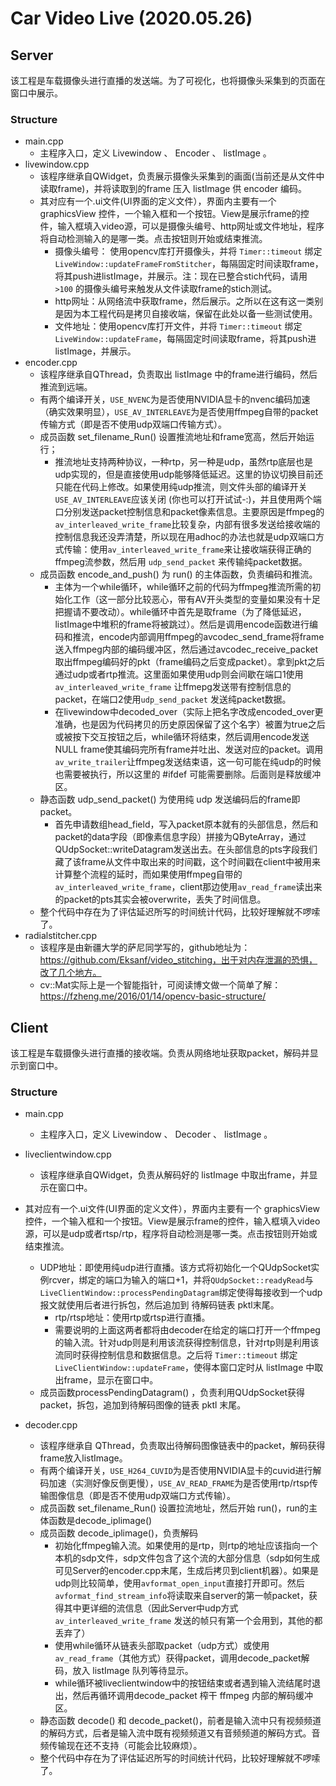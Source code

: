 # Car Video Live (2020.05.26)
## Server 

该工程是车载摄像头进行直播的发送端。为了可视化，也将摄像头采集到的页面在窗口中展示。

### Structure
* main.cpp
    - 主程序入口，定义 Livewindow 、 Encoder 、 listImage 。
* livewindow.cpp
    - 该程序继承自QWidget，负责展示摄像头采集到的画面(当前还是从文件中读取frame)，并将读取到的frame 压入 listImage 供 encoder 编码。
    - 其对应有一个.ui文件(UI界面的定义文件），界面内主要有一个 graphicsView 控件，一个输入框和一个按钮。View是展示frame的控件，输入框填入video源，可以是摄像头编号、http网址或文件地址，程序将自动检测输入的是哪一类。点击按钮则开始或结束推流。
        - 摄像头编号： 使用opencv库打开摄像头，并将 `Timer::timeout` 绑定 `LiveWindow::updateFrameFromStitcher`，每隔固定时间读取frame，将其push进listImage，并展示。注：现在已整合stich代码，请用 `>100` 的摄像头编号来触发从文件读取frame的stich测试。
        - http网址：从网络流中获取frame，然后展示。之所以在这有这一类别是因为本工程代码是拷贝自接收端，保留在此处以备一些测试使用。
        - 文件地址：使用opencv库打开文件，并将 `Timer::timeout` 绑定 `LiveWindow::updateFrame`，每隔固定时间读取frame，将其push进listImage，并展示。
* encoder.cpp
    * 该程序继承自QThread，负责取出 listImage 中的frame进行编码，然后推流到远端。
    * 有两个编译开关，`USE_NVENC`为是否使用NVIDIA显卡的nvenc编码加速（确实效果明显），`USE_AV_INTERLEAVE`为是否使用ffmpeg自带的packet传输方式（即是否不使用udp双端口传输方式）。
    * 成员函数 set_filename_Run() 设置推流地址和frame宽高，然后开始运行；
        * 推流地址支持两种协议，一种rtp，另一种是udp，虽然rtp底层也是udp实现的，但是直接使用udp能够降低延迟。这里的协议切换目前还只能在代码上修改。如果使用纯udp推流，则文件头部的编译开关`USE_AV_INTERLEAVE`应该关闭 (你也可以打开试试-:)，并且使用两个端口分别发送packet控制信息和packet像素信息。主要原因是ffmpeg的`av_interleaved_write_frame`比较复杂，内部有很多发送给接收端的控制信息我还没弄清楚，所以现在用adhoc的办法也就是udp双端口方式传输：使用`av_interleaved_write_frame`来让接收端获得正确的ffmpeg流参数，然后用 `udp_send_packet` 来传输纯packet数据。
    * 成员函数 encode_and_push() 为 run() 的主体函数，负责编码和推流。
        * 主体为一个while循环，while循环之前的代码为ffmpeg推流所需的初始化工作（这一部分比较恶心，带有AV开头类型的变量如果没有十足把握请不要改动）。while循环中首先是取frame（为了降低延迟，listImage中堆积的frame将被跳过）。然后是调用encode函数进行编码和推流，encode内部调用ffmpeg的avcodec_send_frame将frame送入ffmpeg内部的编码缓冲区，然后通过avcodec_receive_packet取出ffmpeg编码好的pkt（frame编码之后变成packet）。拿到pkt之后通过udp或者rtp推流。这里面如果使用udp则会间歇在端口1使用`av_interleaved_write_frame` 让ffmepg发送带有控制信息的packet，在端口2使用`udp_send_packet` 发送纯packet数据。
        * 在livewindow中decoded_over（实际上把名字改成encoded_over更准确，也是因为代码拷贝的历史原因保留了这个名字）被置为true之后或被按下交互按钮之后，while循环将结束，然后调用encode发送NULL frame使其编码完所有frame并吐出、发送对应的packet。调用`av_write_trailer`让ffmpeg发送结束语，这一句可能在纯udp的时候也需要被执行，所以这里的 #ifdef 可能需要删除。后面则是释放缓冲区。
    * 静态函数 udp_send_packet() 为使用纯 udp 发送编码后的frame即packet。
        * 首先申请数组head_field，写入packet原本就有的头部信息，然后和packet的data字段（即像素信息字段）拼接为QByteArray，通过QUdpSocket::writeDatagram发送出去。在头部信息的pts字段我们藏了该frame从文件中取出来的时间戳，这个时间戳在client中被用来计算整个流程的延时，而如果使用ffmpeg自带的`av_interleaved_write_frame`，client那边使用`av_read_frame`读出来的packet的pts其实会被overwrite，丢失了时间信息。
    * 整个代码中存在为了评估延迟所写的时间统计代码，比较好理解就不啰嗦了。
* radialstitcher.cpp
    * 该程序是由新疆大学的萨尼同学写的，github地址为：https://github.com/Eksanf/video_stitching，出于对内存泄漏的恐惧，改了几个地方。
    * cv::Mat实际上是一个智能指针，可阅读博文做一个简单了解：https://fzheng.me/2016/01/14/opencv-basic-structure/

## Client

该工程是车载摄像头进行直播的接收端。负责从网络地址获取packet，解码并显示到窗口中。

### Structure

- main.cpp
  - 主程序入口，定义 Livewindow 、 Decoder 、 listImage 。
- liveclientwindow.cpp

  - 该程序继承自QWidget，负责从解码好的 listImage 中取出frame，并显示在窗口中。
- 其对应有一个.ui文件(UI界面的定义文件），界面内主要有一个 graphicsView 控件，一个输入框和一个按钮。View是展示frame的控件，输入框填入video源，可以是udp或者rtsp/rtp，程序将自动检测是哪一类。点击按钮则开始或结束推流。
  
  - UDP地址：即使用纯udp进行直播。该方式将初始化一个QUdpSocket实例rcver，绑定的端口为输入的端口+1，并将`QUdpSocket::readyRead`与 `LiveClientWindow::processPendingDatagram`绑定使得每接收到一个udp报文就使用后者进行拆包，然后追加到 待解码链表 pktl末尾。
    - rtp/rtsp地址：使用rtp或rtsp进行直播。
    - 需要说明的上面这两者都将由decoder在给定的端口打开一个ffmpeg的输入流。针对udp则是利用该流获得控制信息，针对rtp则是利用该流同时获得控制信息和数据信息。之后将 `Timer::timeout` 绑定 `LiveClientWindow::updateFrame`，使得本窗口定时从 listImage 中取出frame，显示在窗口中。
  - 成员函数processPendingDatagram() ，负责利用QUdpSocket获得packet，拆包，追加到待解码图像的链表 pktl 末尾。
- decoder.cpp
  - 该程序继承自 QThread，负责取出待解码图像链表中的packet，解码获得frame放入listImage。
  - 有两个编译开关，`USE_H264_CUVID`为是否使用NVIDIA显卡的cuvid进行解码加速（实测好像反倒更慢），`USE_AV_READ_FRAME`为是否使用rtp/rtsp传输图像信息（即是否不使用udp双端口方式传输）。
  - 成员函数 set_filename_Run() 设置拉流地址，然后开始 run()，run的主体函数是decode_iplimage()
  - 成员函数 decode_iplimage()，负责解码
    - 初始化ffmpeg输入流。如果使用的是rtp，则rtp的地址应该指向一个本机的sdp文件，sdp文件包含了这个流的大部分信息（sdp如何生成可见Server的encoder.cpp末尾，生成后拷贝到client机器）。如果是udp则比较简单，使用`avformat_open_input`直接打开即可。然后`avformat_find_stream_info`将读取来自server的第一帧packet，获得其中更详细的流信息（因此Server中udp方式`av_interleaved_write_frame` 发送的帧只有第一个会用到，其他的都丢弃了）
    - 使用while循环从链表头部取packet（udp方式）或使用`av_read_frame`（其他方式）获得packet，调用decode_packet解码，放入 listImage 队列等待显示。
    - while循环被liveclientwindow中的按钮结束或者遇到输入流结尾时退出，然后再循环调用decode_packet 榨干 ffmpeg 内部的解码缓冲区。
  - 静态函数 decode() 和 decode_packet()，前者是输入流中只有视频频道的解码方式，后者是输入流中既有视频频道又有音频频道的解码方式。音频传输现在还不支持（可能会比较麻烦）。
  - 整个代码中存在为了评估延迟所写的时间统计代码，比较好理解就不啰嗦了。
